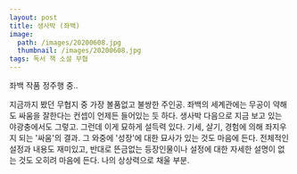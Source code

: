 ```yaml
---
layout: post
title: 생사박 (좌백)
image:
  path: /images/20200608.jpg
  thumbnail: /images/20200608.jpg
tags: 독서 책 소설 무협
---
```


좌백 작품 정주행 중..

지금까지 봤던 무협지 중 가장 볼품없고 불쌍한 주인공. 좌백의 세계관에는 무공이 약해도 싸움을 잘한다는 컨셉이 언제든 들어있는 듯 하다. 생사박 다음으로 지금 보고 있는 야광충에서도 그렇고. 그런데 이게 묘하게 설득력 있다. 기세, 살기, 경험에 의해 좌지우지 되는 '싸움'의 결과. 그 와중에 '성장'에 대한 묘사가 있는 것도 마음에 든다. 전체적인 설정과 내용도 재미있고, 반대로 뜬금없는 등장인물이나 설정에 대한 자세한 설명이 없는 것도 오히려 마음에 든다. 나의 상상력으로 채울 부분.
